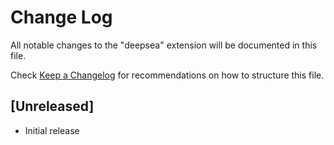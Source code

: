 # Change Log

All notable changes to the "deepsea" extension will be documented in this file.

Check [Keep a Changelog](http://keepachangelog.com/) for recommendations on how to structure this file.

## [Unreleased]

- Initial release